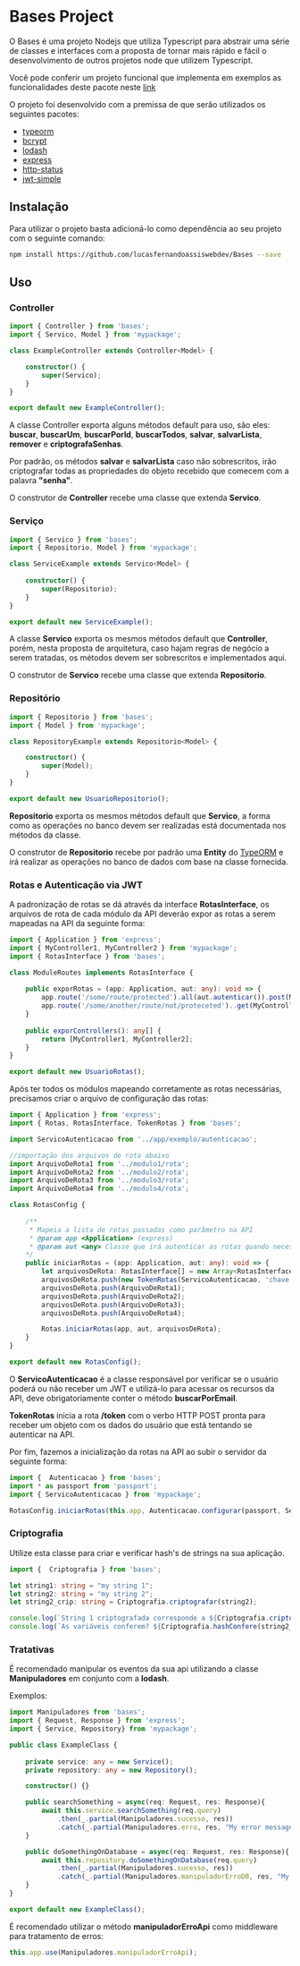 # Bases Project
O Bases é uma projeto Nodejs que utiliza Typescript para abstrair uma série de classes e interfaces com a proposta de tornar mais rápido e fácil o desenvolvimento de outros projetos node que utilizem Typescript.

Você pode conferir um projeto funcional que implementa em exemplos as funcionalidades deste pacote neste [link](https://github.com/lucasfernandoassiswebdev/DemoProject)

O projeto foi desenvolvido com a premissa de que serão utilizados os seguintes pacotes:
- [typeorm](https://typeorm.io/#/)
- [bcrypt](https://www.npmjs.com/package/bcrypt)
- [lodash](https://lodash.com/)
- [express](https://expressjs.com/pt-br/)
- [http-status](https://www.npmjs.com/package/http-status)
- [jwt-simple](https://www.npmjs.com/package/jwt-simple)

## Instalação
Para utilizar o projeto basta adicioná-lo como dependência ao seu projeto com o seguinte comando:
```bash
npm install https://github.com/lucasfernandoassiswebdev/Bases --save
```

## Uso

### Controller

```typescript
import { Controller } from 'bases';
import { Servico, Model } from 'mypackage';

class ExampleController extends Controller<Model> {

    constructor() {
        super(Servico);
    }
}

export default new ExampleController();  
```

A classe Controller exporta alguns métodos default para uso, são eles: **buscar**, **buscarUm**, **buscarPorId**, **buscarTodos**, **salvar**, **salvarLista**, **remover** e **criptografaSenhas**.

Por padrão, os métodos **salvar** e **salvarLista** caso não sobrescritos, irão criptografar todas as propriedades do objeto recebido que comecem com a palavra **"senha"**. 

O construtor de **Controller** recebe uma classe que extenda **Servico**.

### Serviço

```typescript
import { Servico } from 'bases';
import { Repositorio, Model } from 'mypackage';

class ServiceExample extends Servico<Model> {
    
    constructor() {
        super(Repositorio);
    }    
}

export default new ServiceExample();  
```

A classe **Servico** exporta os mesmos métodos default que **Controller**, porém, nesta proposta de arquitetura, caso hajam regras de negócio a serem tratadas, os métodos devem ser sobrescritos e implementados aqui.

O construtor de **Servico** recebe uma classe que extenda **Repositorio**.

### Repositório

```typescript
import { Repositorio } from 'bases';
import { Model } from 'mypackage';

class RepositoryExample extends Repositorio<Model> {

    constructor() {
        super(Model);
    }    
}

export default new UsuarioRepositorio();
```

**Repositorio** exporta os mesmos métodos default que **Servico**, a forma como as operações no banco devem ser realizadas está documentada nos métodos da classe.

O construtor de **Repositorio** recebe por padrão uma **Entity** do [TypeORM](https://typeorm.io/#/entities) e irá realizar as operações no banco de dados com base na classe fornecida.

### Rotas e Autenticação via JWT

A padronização de rotas se dá através da interface **RotasInterface**, os arquivos de rota de cada módulo da API deverão expor as rotas a serem mapeadas na API da seguinte forma:

```typescript
import { Application } from 'express';
import { MyController1, MyController2 } from 'mypackage';
import { RotasInterface } from 'bases';

class ModuleRoutes implements RotasInterface {
   
    public exporRotas = (app: Application, aut: any): void => {
        app.route('/some/route/protected').all(aut.autenticar()).post(MyController1.doSomething);
        app.route('/some/another/route/not/proteceted')..get(MyController2.doSomething);    
    }
        
    public exporControllers(): any[] {
        return [MyController1, MyController2];
    }
}

export default new UsuarioRotas();
```

Após ter todos os módulos mapeando corretamente as rotas necessárias, precisamos criar o arquivo de configuração das rotas:

```typescript
import { Application } from 'express';
import { Rotas, RotasInterface, TokenRotas } from 'bases';

import ServicoAutenticacao from '../app/exemplo/autenticacao';

//importação dos arquivos de rota abaixo
import ArquivoDeRota1 from '../modulo1/rota';
import ArquivoDeRota2 from '../modulo2/rota';
import ArquivoDeRota3 from '../modulo3/rota';
import ArquivoDeRota4 from '../modulo4/rota';

class RotasConfig {
    
    /** 
     * Mapeia a lista de rotas passadas como parâmetro na API
     * @param app <Application> (express)
     * @param aut <any> Classe que irá autenticar as rotas quando necessário     
    */
    public iniciarRotas = (app: Application, aut: any): void => {
        let arquivosDeRota: RotasInterface[] = new Array<RotasInterface>();
        arquivosDeRota.push(new TokenRotas(ServicoAutenticacao, 'chave de criptografia'));
        arquivosDeRota.push(ArquivoDeRota1);
        arquivosDeRota.push(ArquivoDeRota2);
        arquivosDeRota.push(ArquivoDeRota3);
        arquivosDeRota.push(ArquivoDeRota4);

        Rotas.iniciarRotas(app, aut, arquivosDeRota);
    }
}

export default new RotasConfig();
```

O **ServicoAutenticacao** é a classe responsável por verificar se o usuário poderá ou não receber um JWT e utilizá-lo para acessar os recursos da API, deve obrigatoriamente conter o método **buscarPorEmail**.

**TokenRotas** inicia a rota **/token** com o verbo HTTP POST pronta para receber um objeto com os dados do usuário que está tentando se autenticar na API.

Por fim, fazemos a inicialização da rotas na API ao subir o servidor da seguinte forma: 

```typescript
import {  Autenticacao } from 'bases';
import * as passport from 'passport';
import { ServicoAutenticacao } from 'mypackage';

RotasConfig.iniciarRotas(this.app, Autenticacao.configurar(passport, ServicoAutenticacao, 'chave de criptografia'));
```

### Criptografia

Utilize esta classe para criar e verificar hash's de strings na sua aplicação.

```typescript
import {  Criptografia } from 'bases';

let string1: string = "my string 1";
let string2: string = "my string 2";
let string2_crip: string = Criptografia.criptografar(string2);

console.log(`String 1 criptografada corresponde a ${Criptografia.criptografar(string1)}`);
console.log(`As variáveis conferem? ${Criptografia.hashConfere(string2_crip, string2)}`);
```

### Tratativas

É recomendado manipular os eventos da sua api utilizando a classe **Manipuladores** em conjunto com a **lodash**.

Exemplos:

```typescript
import Manipuladores from 'bases';
import { Request, Response } from 'express';
import { Service, Repository} from 'mypackage';

public class ExampleClass {
    
    private service: any = new Service();
    private repository: any = new Repository();

    constructor() {}

    public searchSomething = async(req: Request, res: Response){
        await this.service.searchSomething(req.query)
            .then(_.partial(Manipuladores.sucesso, res))
            .catch(_.partial(Manipuladores.erro, res, "My error message"));
    }

    public doSomethingOnDatabase = async(req: Request, res: Response){
        await this.repository.doSomethingOnDatabase(req.query)
            .then(_.partial(Manipuladores.sucesso, res))
            .catch(_.partial(Manipuladores.manipuladorErroDB, res, "My error message"));
    }  
}

export default new ExampleClass();
```

É recomendado utilizar o método **manipuladorErroApi** como middleware para tratamento de erros:

```typescript
this.app.use(Manipuladores.manipuladorErroApi);
```



